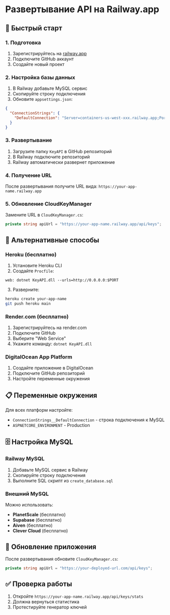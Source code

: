 # Развертывание API на Railway.app

## 🚀 Быстрый старт

### 1. Подготовка
1. Зарегистрируйтесь на [railway.app](https://railway.app)
2. Подключите GitHub аккаунт
3. Создайте новый проект

### 2. Настройка базы данных
1. В Railway добавьте MySQL сервис
2. Скопируйте строку подключения
3. Обновите `appsettings.json`:

```json
{
  "ConnectionStrings": {
    "DefaultConnection": "Server=containers-us-west-xxx.railway.app;Port=xxxx;Database=railway;Uid=root;Pwd=xxxxx;"
  }
}
```

### 3. Развертывание
1. Загрузите папку `KeyAPI` в GitHub репозиторий
2. В Railway подключите репозиторий
3. Railway автоматически развернет приложение

### 4. Получение URL
После развертывания получите URL вида:
`https://your-app-name.railway.app`

### 5. Обновление CloudKeyManager
Замените URL в `CloudKeyManager.cs`:
```csharp
private string apiUrl = "https://your-app-name.railway.app/api/keys";
```

## 🔧 Альтернативные способы

### Heroku (бесплатно)
1. Установите Heroku CLI
2. Создайте `Procfile`:
```
web: dotnet KeyAPI.dll --urls=http://0.0.0.0:$PORT
```
3. Разверните:
```bash
heroku create your-app-name
git push heroku main
```

### Render.com (бесплатно)
1. Зарегистрируйтесь на render.com
2. Подключите GitHub
3. Выберите "Web Service"
4. Укажите команду: `dotnet KeyAPI.dll`

### DigitalOcean App Platform
1. Создайте приложение в DigitalOcean
2. Подключите GitHub репозиторий
3. Настройте переменные окружения

## 📋 Переменные окружения

Для всех платформ настройте:
- `ConnectionStrings__DefaultConnection` - строка подключения к MySQL
- `ASPNETCORE_ENVIRONMENT` - Production

## 🗄️ Настройка MySQL

### Railway MySQL
1. Добавьте MySQL сервис в Railway
2. Скопируйте строку подключения
3. Выполните SQL скрипт из `create_database.sql`

### Внешний MySQL
Можно использовать:
- **PlanetScale** (бесплатно)
- **Supabase** (бесплатно)
- **Aiven** (бесплатно)
- **Clever Cloud** (бесплатно)

## 🔗 Обновление приложения

После развертывания обновите `CloudKeyManager.cs`:

```csharp
private string apiUrl = "https://your-deployed-url.com/api/keys";
```

## ✅ Проверка работы

1. Откройте `https://your-app-name.railway.app/api/keys/stats`
2. Должна вернуться статистика
3. Протестируйте генератор ключей
